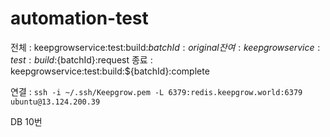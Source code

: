 # automation-test


전체 : keepgrowservice:test:build:${batchId}:original
잔여 : keepgrowservice:test:build:${batchId}:request
종료 : keepgrowservice:test:build:${batchId}:complete


연결 : `ssh -i ~/.ssh/Keepgrow.pem -L 6379:redis.keepgrow.world:6379 ubuntu@13.124.200.39`

DB 10번 